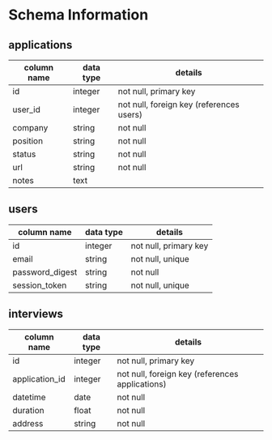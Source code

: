 # Schema Information

## applications
column name | data type | details
------------|-----------|------------------------------------------
id          | integer   | not null, primary key
user_id     | integer   | not null, foreign key (references users)
company     | string    | not null
position    | string    | not null
status      | string    | not null
url         | string    | not null
notes       | text      |

## users
column name     | data type | details
----------------|-----------|-----------------------
id              | integer   | not null, primary key
email           | string    | not null, unique
password_digest | string    | not null
session_token   | string    | not null, unique


## interviews
column name | data type | details
------------|-----------|----------------------------------------------------
id          | integer   | not null, primary key
application_id | integer   | not null, foreign key (references applications)
datetime     | date     | not null
duration    | float     | not null
address     | string    | not null

